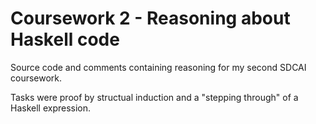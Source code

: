 # Coursework 2 - Reasoning about Haskell code

Source code and comments containing reasoning for my second SDCAI coursework.

Tasks were proof by structual induction and a "stepping through" of a Haskell expression.